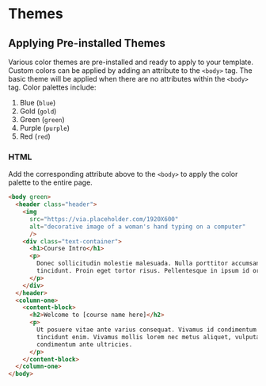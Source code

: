 # Themes

## Applying Pre-installed Themes

Various color themes are pre-installed and ready to apply to your template. Custom colors can be applied by adding an attribute to the `<body>` tag. The basic theme will be applied when there are no attributes within the `<body>` tag. Color palettes include:

1. Blue (`blue`)
2. Gold (`gold`)
3. Green (`green`)
4. Purple (`purple`)
5. Red (`red`)

### HTML

Add the corresponding attribute above to the `<body>` to apply the color palette to the entire page.

```html
<body green>
  <header class="header">
    <img 
      src="https://via.placeholder.com/1920X600" 
      alt="decorative image of a woman's hand typing on a computer" 
      />
    <div class="text-container">
      <h1>Course Intro</h1>
      <p>
        Donec sollicitudin molestie malesuada. Nulla porttitor accumsan
        tincidunt. Proin eget tortor risus. Pellentesque in ipsum id orci porta.
      </p>
    </div>
  </header>
  <column-one>
    <content-block>
      <h2>Welcome to [course name here]</h2>
      <p>
        Ut posuere vitae ante varius consequat. Vivamus id condimentum dui, et
        tincidunt enim. Vivamus mollis lorem nec metus aliquet, vulputate
        condimentum ante ultricies.
      </p>
    </content-block>
  </column-one>
</body>
```
